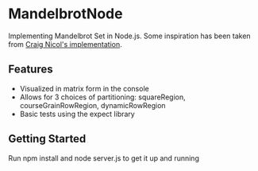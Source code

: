 # MandelbrotNode
Implementing Mandelbrot Set in Node.js. Some inspiration has been taken from [Craig Nicol's implementation](https://craignicol.wordpress.com/2014/07/29/the-node-js-mandelbrot-set/).

## Features
- Visualized in matrix form in the console
- Allows for 3 choices of partitioning: squareRegion, courseGrainRowRegion, dynamicRowRegion
- Basic tests using the expect library

## Getting Started
Run npm install and node server.js to get it up and running